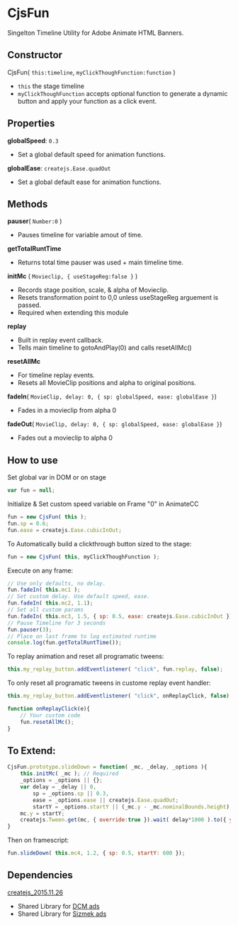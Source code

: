# CjsFun
Singelton Timeline Utility for Adobe Animate HTML Banners.

## Constructor
CjsFun( `this:timeline`, `myClickThoughFunction:function` )
- `this` the stage timeline
- `myClickThoughFunction` accepts optional function to generate a dynamic button and apply your function as a click event. 

## Properties
**globalSpeed**: `0.3`
- Set a global default speed for animation functions.

**globalEase**: `createjs.Ease.quadOut`
- Set a global default ease for animation functions.

## Methods
**pauser**( `Number:0` )
- Pauses timeline for variable amout of time.

**getTotalRuntTime**
- Returns total time pauser was used + main timeline time.

**initMc** ( `Movieclip, { useStageReg:false }` )
- Records stage position, scale, & alpha of Movieclip. 
- Resets transformation point to 0,0 unless useStageReg arguement is passed.
- Required when extending this module

**replay**
- Built in replay event callback.
- Tells main timeline to gotoAndPlay(0) and calls resetAllMc()

**resetAllMc**
- For timeline replay events.
- Resets all MovieClip positions and alpha to original positions. 

**fadeIn**( `MovieClip, delay: 0, { sp: globalSpeed, ease: globalEase }`)
- Fades in a movieclip from alpha 0

**fadeOut**( `MovieClip, delay: 0, { sp: globalSpeed, ease: globalEase }`)
- Fades out a movieclip to alpha 0

## How to use
Set global var in DOM or on stage
```javascript
var fun = null;
```
Initialize & Set custom speed variable on Frame "0" in AnimateCC
```javascript
fun = new CjsFun( this );
fun.sp = 0.6;
fun.ease = createjs.Ease.cubicInOut;
```
To Automatically build a clickthrough button sized to the stage:
```javascript
fun = new CjsFun( this, myClickThoughFunction );
```
Execute on any frame:
```javascript
// Use only defaults, no delay.
fun.fadeIn( this.mc1 );	
// Set custom delay. Use default speed, ease.  
fun.fadeIn( this.mc2, 1.1);	
// Set all custom params
fun.fadeIn( this.mc3, 1.5, { sp: 0.5, ease: createjs.Ease.cubicInOut });
// Pause Timeline for 3 seconds
fun.pauser(3);
// Place on last frame to log estimated runtime
console.log(fun.getTotalRuntTime());
```
To replay animation and reset all programatic tweens:
```javascript
this.my_replay_button.addEventlistener( "click", fun.replay, false);
```
To only reset all programatic tweens in custome replay event handler:
```javascript
this.my_replay_button.addEventlistener( "click", onReplayClick, false);

function onReplayClick(e){
	// Your custom code
	fun.resetAllMc();
}
```
## To Extend:
```javascript
CjsFun.prototype.slideDown = function( _mc, _delay, _options ){
	this.initMc( _mc ); // Required
	_options = _options || {};
	var delay = _delay || 0,
		sp = _options.sp || 0.3,
		ease = _options.ease || createjs.Ease.quadOut;
		startY = _options.startY || (_mc.y - _mc.nominalBounds.height);
	mc.y = startY;
	createjs.Tween.get(mc, { override:true }).wait( delay*1000 ).to({ y: mc.stageY }, sp*1000, ease );
}
```
Then on framescript:
```javascript
fun.slideDown( this.mc4, 1.2, { sp: 0.5, startY: 600 });
```

## Dependencies
[createjs_2015.11.26](https://github.com/CreateJS/Combined)
- Shared Library for [DCM ads](https://s0.2mdn.net/ads/studio/cached_libs/createjs_2015.11.26_54e1c3722102182bb133912ad4442e19_min.js)
- Shared Library for [Sizmek ads](https://secure-ds.serving-sys.com/BurstingcachedScripts/libraries/createjs/createjs-2015.11.26.min.js)
